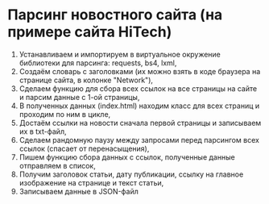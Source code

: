 # Парсинг новостного сайта (на примере сайта HiTech)

1. Устанавливаем и импортируем в виртуальное окружение библиотеки для парсинга: requests, bs4, lxml,
2. Создаём словарь с заголовками (их можно взять в коде браузера на странице сайта, в колонке "Network"),
3. Сделаем функцию для сбора всех ссылок на все страницы на сайте и парсим данные с 1-ой страницы,
4. В полученных данных (index.html) находим класс для всех страниц и проходим по ним в цикле,
5. Достаём ссылки на новости сначала первой страницы и записываем их в txt-файл,
6. Сделаем рандомную паузу между запросами перед парсингом всех ссылок (спасает от перенасыщения),
7. Пишем функцию сбора данных с ссылок, полученные данные отправляем в список,
8. Получим заголовок статьи, дату публикации, ссылку на главное изображение на странице и текст статьи,
9. Записываем данные в JSON-файл
